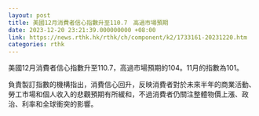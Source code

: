```yaml
---
layout: post
title: 美國12月消費者信心指數升至110.7　高過市場預期
date: 2023-12-20 23:21:39.000000000 +08:00
link: https://news.rthk.hk/rthk/ch/component/k2/1733161-20231220.htm
categories: rthk
---
```


美國12月消費者信心指數升至110.7，高過市場預期的104。11月的指數為101。

負責製訂指數的機構指出，消費信心回升，反映消費者對於未來半年的商業活動、勞工市場和個人收入的悲觀預期有所緩和，不過消費者仍關注整體物價上漲、政治、利率和全球衝突的影響。
